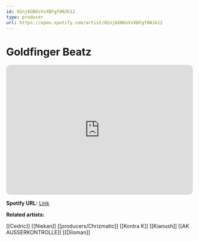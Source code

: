 ```yaml
---
id: 02nj6GNOsVsXBFgf8NJk12
type: producer
url: https://open.spotify.com/artist/02nj6GNOsVsXBFgf8NJk12
---
```

# Goldfinger Beatz

<iframe style="border-radius:12px" src="https://open.spotify.com/embed/artist/02nj6GNOsVsXBFgf8NJk12" width="100%" height="352" frameBorder="0" allowfullscreen="" allow="autoplay; clipboard-write; encrypted-media; fullscreen; picture-in-picture" loading="lazy"></iframe>

**Spotify URL:** [Link](https://open.spotify.com/artist/02nj6GNOsVsXBFgf8NJk12)

**Related artists:**

[[Cedric]]
[[Niekan]]
[[producers/Chrizmatic]]
[[Kontra K]]
[[Kianush]]
[[AK AUSSERKONTROLLE]]
[[Diloman]]
